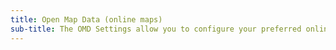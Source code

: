 ```yaml
---
title: Open Map Data (online maps)
sub-title: The OMD Settings allow you to configure your preferred online Map Data provider
---
```

# 
